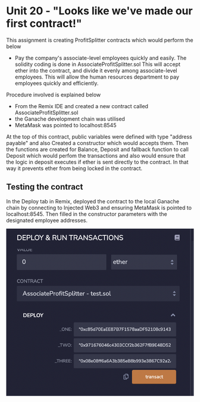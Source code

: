 # Unit 20 - "Looks like we've made our first contract!"

This assignment is creating ProfitSplitter contracts which would perform the below 
- Pay the company's  associate-level employees quickly and easily. The solidity coding is done in AssociateProfitSplitter.sol
    This will accept ether into the contract, and divide it evenly among associate-level employees. This will allow the human resources department to pay employees quickly and efficiently.

Procedure involved is explained below 
 - From the Remix IDE and created a new contract called AssociateProfitSplitter.sol
 - the Ganache development chain was utilised
 - MetaMask was pointed to localhost:8545

 At the top of this contract, public variables were defined with type "address payable" and also Created a constructor which would accepts them. Then the functions are created for Balance, Deposit and fallback function to call Deposit which would perfom the transactions and also would ensure that the logic in deposit executes if ether is sent directly to the contract. In that way it prevents ether from being locked in the contract.

 ## Testing the contract

 In the Deploy tab in Remix, deployed the contract to the local Ganache chain by connecting to Injected Web3 and ensuring MetaMask is pointed to localhost:8545.
Then filled in the constructor parameters with the designated employee addresses.

<kbd>![Command](Screenshots/deploy.png)